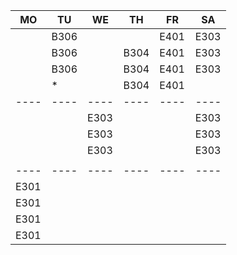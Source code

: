 |MO  |TU  |WE  |TH  |FR  |SA  |
|----|----|----|----|----|----|
|    |B306|    |    |E401|E303|
|    |B306|    |B304|E401|E303|
|    |B306|    |B304|E401|E303|
|    |*   |    |B304|E401|    |
|----|----|----|----|----|----|
|    |    |E303|    |    |E303|
|    |    |E303|    |    |E303|
|    |    |E303|    |    |E303|
|    |    |    |    |    |    |
|----|----|----|----|----|----|
|E301|    |    |    |    |    |
|E301|    |    |    |    |    |
|E301|    |    |    |    |    |
|E301|    |    |    |    |    |
